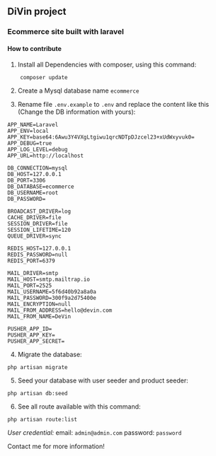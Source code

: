 ## DiVin project
### Ecommerce site built with laravel
#### How to contribute

1. Install all Dependencies with composer, using this command:
```
    composer update
```

2. Create a Mysql database name `ecommerce`

3.  Rename file `.env.example` to `.env` and replace the content like this (Change the DB information with yours):
```
APP_NAME=Laravel
APP_ENV=local
APP_KEY=base64:6Awu3Y4VXgLtgiwu1qrcNDTpDJzcel23+xUdWxyvuk0=
APP_DEBUG=true
APP_LOG_LEVEL=debug
APP_URL=http://localhost

DB_CONNECTION=mysql
DB_HOST=127.0.0.1
DB_PORT=3306
DB_DATABASE=ecommerce
DB_USERNAME=root
DB_PASSWORD=

BROADCAST_DRIVER=log
CACHE_DRIVER=file
SESSION_DRIVER=file
SESSION_LIFETIME=120
QUEUE_DRIVER=sync

REDIS_HOST=127.0.0.1
REDIS_PASSWORD=null
REDIS_PORT=6379

MAIL_DRIVER=smtp
MAIL_HOST=smtp.mailtrap.io
MAIL_PORT=2525
MAIL_USERNAME=5f6d40b92a8a0a
MAIL_PASSWORD=300f9a2d75400e
MAIL_ENCRYPTION=null
MAIL_FROM_ADDRESS=hello@devin.com
MAIL_FROM_NAME=DeVin

PUSHER_APP_ID=
PUSHER_APP_KEY=
PUSHER_APP_SECRET=

```

4. Migrate the database:
```
php artisan migrate
```

5. Seed your database with user seeder and product seeder:
```
php artisan db:seed
```

6. See all route available with this command:
```
php artisan route:list
```

_User credential:_ 
email: `admin@admin.com` 
password: `password` 

Contact me for more information!
